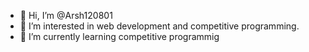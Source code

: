 - 👋 Hi, I’m @Arsh120801
- 👀 I’m interested in web development and competitive programming.
- 🌱 I’m currently learning competitive programmig

<!---
Arsh120801/Arsh120801 is a ✨ special ✨ repository because its `README.md` (this file) appears on your GitHub profile.
You can click the Preview link to take a look at your changes.
--->
